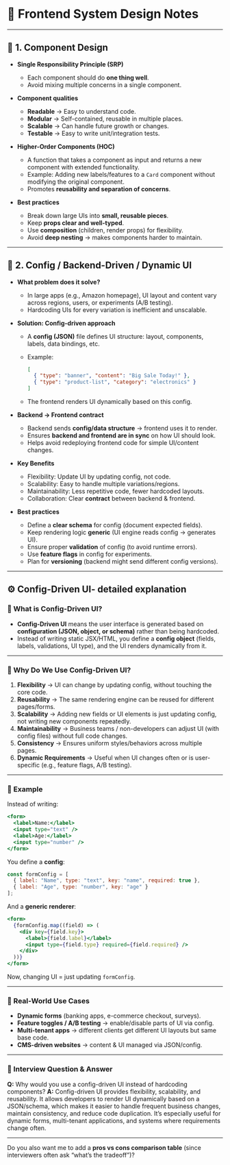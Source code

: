 
# 📘 Frontend System Design Notes

---

## 🔹 1. Component Design

* **Single Responsibility Principle (SRP)**

  * Each component should do **one thing well**.
  * Avoid mixing multiple concerns in a single component.
* **Component qualities**

  * **Readable** → Easy to understand code.
  * **Modular** → Self-contained, reusable in multiple places.
  * **Scalable** → Can handle future growth or changes.
  * **Testable** → Easy to write unit/integration tests.
* **Higher-Order Components (HOC)**

  * A function that takes a component as input and returns a new component with extended functionality.
  * Example: Adding new labels/features to a `Card` component without modifying the original component.
  * Promotes **reusability and separation of concerns**.
* **Best practices**

  * Break down large UIs into **small, reusable pieces**.
  * Keep **props clear and well-typed**.
  * Use **composition** (children, render props) for flexibility.
  * Avoid **deep nesting** → makes components harder to maintain.

---

## 🔹 2. Config / Backend-Driven / Dynamic UI

* **What problem does it solve?**

  * In large apps (e.g., Amazon homepage), UI layout and content vary across regions, users, or experiments (A/B testing).
  * Hardcoding UIs for every variation is inefficient and unscalable.
* **Solution: Config-driven approach**

  * A **config (JSON)** file defines UI structure: layout, components, labels, data bindings, etc.
  * Example:

    ```json
    [
      { "type": "banner", "content": "Big Sale Today!" },
      { "type": "product-list", "category": "electronics" }
    ]
    ```
  * The frontend renders UI dynamically based on this config.
* **Backend → Frontend contract**

  * Backend sends **config/data structure** → frontend uses it to render.
  * Ensures **backend and frontend are in sync** on how UI should look.
  * Helps avoid redeploying frontend code for simple UI/content changes.
* **Key Benefits**

  * Flexibility: Update UI by updating config, not code.
  * Scalability: Easy to handle multiple variations/regions.
  * Maintainability: Less repetitive code, fewer hardcoded layouts.
  * Collaboration: Clear **contract** between backend & frontend.
* **Best practices**

  * Define a **clear schema** for config (document expected fields).
  * Keep rendering logic **generic** (UI engine reads config → generates UI).
  * Ensure proper **validation** of config (to avoid runtime errors).
  * Use **feature flags** in config for experiments.
  * Plan for **versioning** (backend might send different config versions).

---

## ⚙️ Config-Driven UI- detailed explanation

### 🔹 What is Config-Driven UI?

* **Config-Driven UI** means the user interface is generated based on **configuration (JSON, object, or schema)** rather than being hardcoded.
* Instead of writing static JSX/HTML, you define a **config object** (fields, labels, validations, UI type), and the UI renders dynamically from it.

---

### 🔹 Why Do We Use Config-Driven UI?

1. **Flexibility** → UI can change by updating config, without touching the core code.
2. **Reusability** → The same rendering engine can be reused for different pages/forms.
3. **Scalability** → Adding new fields or UI elements is just updating config, not writing new components repeatedly.
4. **Maintainability** → Business teams / non-developers can adjust UI (with config files) without full code changes.
5. **Consistency** → Ensures uniform styles/behaviors across multiple pages.
6. **Dynamic Requirements** → Useful when UI changes often or is user-specific (e.g., feature flags, A/B testing).

---

### 🔹 Example

Instead of writing:

```jsx
<form>
  <label>Name:</label>
  <input type="text" />
  <label>Age:</label>
  <input type="number" />
</form>
```

You define a **config**:

```js
const formConfig = [
  { label: "Name", type: "text", key: "name", required: true },
  { label: "Age", type: "number", key: "age" }
];
```

And a **generic renderer**:

```jsx
<form>
  {formConfig.map((field) => (
    <div key={field.key}>
      <label>{field.label}</label>
      <input type={field.type} required={field.required} />
    </div>
  ))}
</form>
```

Now, changing UI = just updating `formConfig`.

---

### 🔹 Real-World Use Cases

* **Dynamic forms** (banking apps, e-commerce checkout, surveys).
* **Feature toggles / A/B testing** → enable/disable parts of UI via config.
* **Multi-tenant apps** → different clients get different UI layouts but same base code.
* **CMS-driven websites** → content & UI managed via JSON/config.

---

### 🎯 Interview Question & Answer

**Q:** Why would you use a config-driven UI instead of hardcoding components?
**A:** Config-driven UI provides flexibility, scalability, and reusability. It allows developers to render UI dynamically based on a JSON/schema, which makes it easier to handle frequent business changes, maintain consistency, and reduce code duplication. It’s especially useful for dynamic forms, multi-tenant applications, and systems where requirements change often.

---

Do you also want me to add a **pros vs cons comparison table** (since interviewers often ask “what’s the tradeoff”)?
